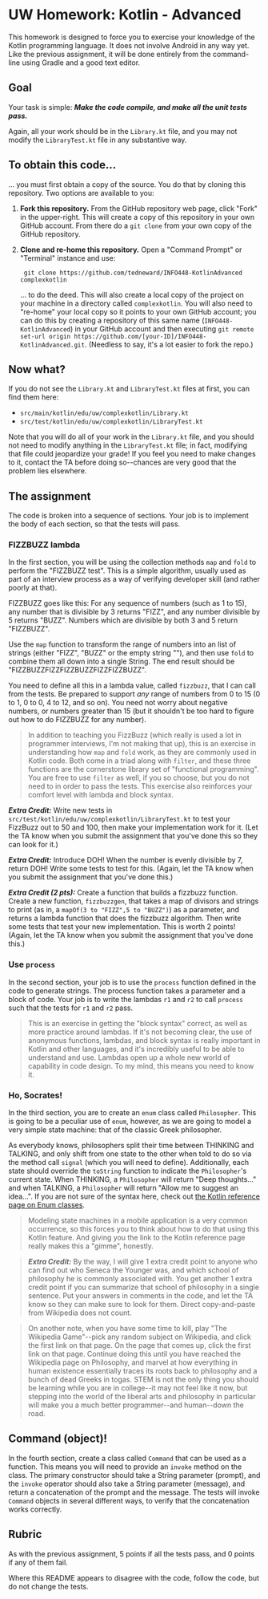 # UW Homework: Kotlin - Advanced
This homework is designed to force you to exercise your knowledge of the Kotlin programming language. It does not involve Android in any way yet. Like the previous assignment, it will be done entirely from the command-line using Gradle and a good text editor.

## Goal
Your task is simple: ***Make the code compile, and make all the unit tests pass.***

Again, all your work should be in the `Library.kt` file, and you may not modify the `LibraryTest.kt` file in any substantive way.

## To obtain this code...
... you must first obtain a copy of the source. You do that by cloning this repository. Two options are available to you:

1. **Fork this repository.** From the GitHub repository web page, click "Fork" in the upper-right. This will create a copy of this repository in your own GitHub account. From there do a `git clone` from your own copy of the GitHub repository.

2. **Clone and re-home this repository.** Open a "Command Prompt" or "Terminal" instance and use:

        git clone https://github.com/tedneward/INFO448-KotlinAdvanced complexkotlin

    ... to do the deed. This will also create a local copy of the project on your machine in a directory called `complexkotlin`. You will also need to "re-home" your local copy so it points to your own GitHub account; you can do this by creating a repository of this same name (`INFO448-KotlinAdvanced`) in your GitHub account and then executing `git remote set-url origin https://github.com/[your-ID]/INFO448-KotlinAdvanced.git`. (Needless to say, it's a lot easier to fork the repo.)

## Now what?
If you do not see the `Library.kt` and `LibraryTest.kt` files at first, you can find them here:

* `src/main/kotlin/edu/uw/complexkotlin/Library.kt`
* `src/test/kotlin/edu/uw/complexkotlin/LibraryTest.kt`

Note that you will do all of your work in the `Library.kt` file, and you should not need to modify anything in the `LibraryTest.kt` file; in fact, modifying that file could jeopardize your grade! If you feel you need to make changes to it, contact the TA before doing so--chances are very good that the problem lies elsewhere.

## The assignment
The code is broken into a sequence of sections. Your job is to implement the body of each section, so that the tests will pass.

### FIZZBUZZ lambda
In the first section, you will be using the collection methods `map` and `fold` to perform the "FIZZBUZZ test". This is a simple algorithm, usually used as part of an interview process as a way of verifying developer skill (and rather poorly at that). 

FIZZBUZZ goes like this: For any sequence of numbers (such as 1 to 15), any number that is divisible by 3 returns "FIZZ", and any number divisible by 5 returns "BUZZ". Numbers which are divisible by both 3 and 5 return "FIZZBUZZ". 

Use the `map` function to transform the range of numbers into an list of strings (either "FIZZ", "BUZZ" or the empty string ""), and then use `fold` to combine them all down into a single String. The end result should be "FIZZBUZZFIZZFIZZBUZZFIZZFIZZBUZZ". 

You need to define all this in a lambda value, called `fizzbuzz`, that I can call from the tests. Be prepared to support *any* range of numbers from 0 to 15 (0 to 1, 0 to 0, 4 to 12, and so on). You need not worry about negative numbers, or numbers greater than 15 (but it shouldn't be too hard to figure out how to do FIZZBUZZ for any number).

> In addition to teaching you FizzBuzz (which really is used a lot in programmer interviews, I'm not making that up), this is an exercise in understanding how `map` and `fold` work, as they are commonly used in Kotlin code. Both come in a triad along with `filter`, and these three functions are the cornerstone library set of "functional programming". You are free to use `filter` as well, if you so choose, but you do not need to in order to pass the tests. This exercise also reinforces your comfort level with lambda and block syntax.

***Extra Credit:*** Write new tests in `src/test/kotlin/edu/uw/complexkotlin/LibraryTest.kt` to test your FizzBuzz out to 50 and 100, then make your implementation work for it. (Let the TA know when you submit the assignment that you've done this so they can look for it.)

***Extra Credit:*** Introduce DOH! When the number is evenly divisible by 7, return DOH! Write some tests to test for this. (Again, let the TA know when you submit the assignment that you've done this.)

***Extra Credit (2 pts):*** Create a function that builds a fizzbuzz function. Create a new function, `fizzbuzzgen`, that takes a map of divisors and strings to print (as in, a `mapOf(3 to "FIZZ",5 to "BUZZ")`) as a parameter, and returns a lambda function that does the fizzbuzz algorithm. Then write some tests that test your new implementation. This is worth 2 points! (Again, let the TA know when you submit the assignment that you've done this.)

### Use `process`
In the second section, your job is to use the `process` function defined in the code to generate strings. The process function takes a parameter and a block of code. Your job is to write the lambdas `r1` and `r2` to call `process` such that the tests for `r1` and `r2` pass. 

> This is an exercise in getting the "block syntax" correct, as well as more practice around lambdas. If it's not becoming clear, the use of anonymous functions, lambdas, and block syntax is really important in Kotlin and other languages, and it's incredibly useful to be able to understand and use. Lambdas open up a whole new world of capability in code design. To my mind, this means you need to know it.

### Ho, Socrates!
In the third section, you are to create an `enum` class called `Philosopher`. This is going to be a peculiar use of `enum`, however, as we are going to model a very simple state machine: that of the classic Greek philosopher. 

As everybody knows, philosophers split their time between THINKING and TALKING, and only shift from one state to the other when told to do so via the method call `signal` (which you will need to define). Additionally, each state should override the `toString` function to indicate the `Philosopher`'s current state. When THINKING, a `Philosopher` will return "Deep thoughts..." and when TALKING, a `Philosopher` will return "Allow me to suggest an idea...". If you are not sure of the syntax here, check out [the Kotlin reference page on Enum classes](https://kotlinlang.org/docs/enum-classes.html).

> Modeling state machines in a mobile application is a very common occurrence, so this forces you to think about how to do that using this Kotlin feature. And giving you the link to the Kotlin reference page really makes this a "gimme", honestly.

> ***Extra Credit:*** By the way, I will give 1 extra credit point to anyone who can find out who Seneca the Younger was, and which school of philosophy he is commonly associated with. You get another 1 extra credit point if you can summarize that school of philosophy in a single sentence. Put your answers in comments in the code, and let the TA know so they can make sure to look for them. Direct copy-and-paste from Wikipedia does not count.

> On another note, when you have some time to kill, play "The Wikipedia Game"--pick any random subject on Wikipedia, and click the first link on that page. On the page that comes up, click the first link on that page. Continue doing this until you have reached the Wikipedia page on Philosophy, and marvel at how everything in human existence essentially traces its roots back to philosophy and a bunch of dead Greeks in togas. STEM is not the only thing you should be learning while you are in college--it may not feel like it now, but stepping into the world of the liberal arts and philosophy in particular will make you a much better programmer--and human--down the road.

## Command (object)!
In the fourth section, create a class called `Command` that can be used as a function. This means you will need to provide an `invoke` method on the class. The primary constructor should take a String parameter (prompt), and the `invoke` operator should also take a String parameter (message), and return a concatenation of the prompt and the message. The tests will invoke `Command` objects in several different ways, to verify that the concatenation works correctly.

## Rubric
As with the previous assignment, 5 points if all the tests pass, and 0 points if any of them fail.

Where this README appears to disagree with the code, follow the code, but do not change the tests.
